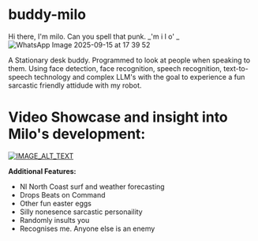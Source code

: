 # buddy-milo
Hi there, I'm milo. Can you spell that punk. _'m i l o' _
![WhatsApp Image 2025-09-15 at 17 39 52](https://github.com/user-attachments/assets/b318acba-7246-4698-972f-bd60a7e8e5ff)

A Stationary desk buddy. Programmed to look at people when speaking to them. Using face detection, face recognition, speech recognition, text-to-speech technology and complex LLM's with the goal to experience a fun sarcastic friendly attidude with my robot.

# Video Showcase and insight into Milo's development:
[![IMAGE_ALT_TEXT](http://img.youtube.com/vi/MbzkkEcphq8/0.jpg)](https://youtu.be/MbzkkEcphq8 "Showcase of Milo")


**Additional Features:**
- NI North Coast surf and weather forecasting
- Drops Beats on Command
- Other fun easter eggs
- Silly nonesence sarcastic personaility
- Randomly insults you
- Recognises me. Anyone else is an enemy



